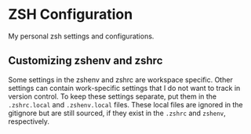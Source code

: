 # ZSH Configuration

My personal zsh settings and configurations.

## Customizing zshenv and zshrc

Some settings in the zshenv and zshrc are workspace specific. Other settings
can contain work-specific settings that I do not want to track in version
control. To keep these settings separate, put them in the `.zshrc.local` and
`.zshenv.local` files. These local files are ignored in the gitignore but are
still sourced, if they exist in the `.zshrc` and `zshenv`, respectively.
